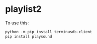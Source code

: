 # playlist2

To use this:
```python
python -m pip install terminusdb-client
pip install playsound
```
